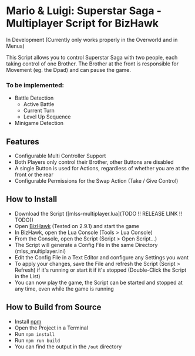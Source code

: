 # Mario & Luigi: Superstar Saga - Multiplayer Script for BizHawk

In Development (Currently only works properly in the Overworld and in Menus)

This Script allows you to control Superstar Saga with two people,
each taking control of one Brother. The Brother at the front is responsible for Movement (eg. the Dpad) and can pause the game.

### To be implemented:

- Battle Detection
    - Active Battle
    - Current Turn
    - Level Up Sequence
- Minigame Detection


## Features

- Configurable Multi Controller Support
- Both Players only control their Brother, other Buttons are disabled
- A single Button is used for Actions, regardless of whether you are at the front or the rear
- Configurable Permissions for the Swap Action (Take / Give Control)


## How to Install

- Download the Script ([mlss-multiplayer.lua](TODO !! RELEASE LINK !! TODO))
- Open [BizHawk](https://tasvideos.org/BizHawk) (Tested on 2.9.1) and start the game
- In BizHawk, open the Lua Console (Tools > Lua Console)
- From the Console, open the Script (Script > Open Script...)
- The Script will generate a Config File in the same Directory (mlss_multiplayer.ini)
- Edit the Config File in a Text Editor and configure any Settings you want
- To apply your changes, save the File and refresh the Script (Script > Refresh) if it's running or start it if it's stopped (Double-Click the Script in the List)
- You can now play the game, the Script can be started and stopped at any time, even while the game is running

## How to Build from Source

- Install [npm](https://nodejs.org/en/download/)
- Open the Project in a Terminal
- Run `npm install`
- Run `npm run build`
- You can find the output in the `/out` directory